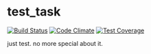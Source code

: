# test_task

[![Build Status](https://travis-ci.org/CountJr/testTask1.svg?branch=master)](https://travis-ci.org/CountJr/testTask1)
[![Code Climate](https://codeclimate.com/github/CountJr/testTask1/badges/gpa.svg)](https://codeclimate.com/github/CountJr/testTask1)
[![Test Coverage](https://codeclimate.com/github/CountJr/testTask1/badges/coverage.svg)](https://codeclimate.com/github/CountJr/testTask1/coverage)

just test. no more special about it.
